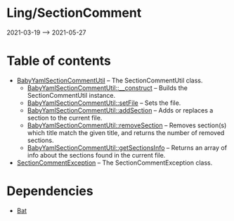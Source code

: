 Ling/SectionComment
================
2021-03-19 --> 2021-05-27




Table of contents
===========

- [BabyYamlSectionCommentUtil](https://github.com/lingtalfi/SectionComment/blob/master/doc/api/Ling/SectionComment/BabyYamlSectionCommentUtil.md) &ndash; The SectionCommentUtil class.
    - [BabyYamlSectionCommentUtil::__construct](https://github.com/lingtalfi/SectionComment/blob/master/doc/api/Ling/SectionComment/BabyYamlSectionCommentUtil/__construct.md) &ndash; Builds the SectionCommentUtil instance.
    - [BabyYamlSectionCommentUtil::setFile](https://github.com/lingtalfi/SectionComment/blob/master/doc/api/Ling/SectionComment/BabyYamlSectionCommentUtil/setFile.md) &ndash; Sets the file.
    - [BabyYamlSectionCommentUtil::addSection](https://github.com/lingtalfi/SectionComment/blob/master/doc/api/Ling/SectionComment/BabyYamlSectionCommentUtil/addSection.md) &ndash; Adds or replaces a section to the current file.
    - [BabyYamlSectionCommentUtil::removeSection](https://github.com/lingtalfi/SectionComment/blob/master/doc/api/Ling/SectionComment/BabyYamlSectionCommentUtil/removeSection.md) &ndash; Removes section(s) which title match the given title, and returns the number of removed sections.
    - [BabyYamlSectionCommentUtil::getSectionsInfo](https://github.com/lingtalfi/SectionComment/blob/master/doc/api/Ling/SectionComment/BabyYamlSectionCommentUtil/getSectionsInfo.md) &ndash; Returns an array of info about the sections found in the current file.
- [SectionCommentException](https://github.com/lingtalfi/SectionComment/blob/master/doc/api/Ling/SectionComment/Exception/SectionCommentException.md) &ndash; The SectionCommentException class.


Dependencies
============
- [Bat](https://github.com/lingtalfi/Bat)



